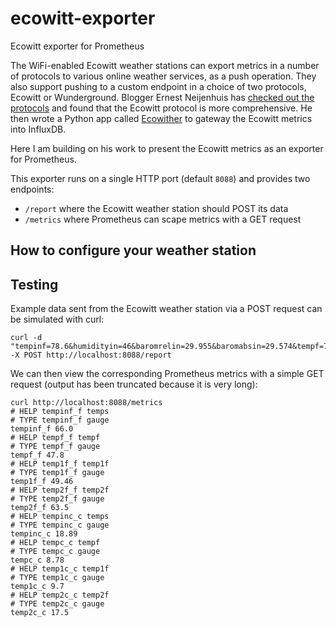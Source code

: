 # ecowitt-exporter

Ecowitt exporter for Prometheus

The WiFi-enabled Ecowitt weather stations can export metrics in a number of protocols to various online weather services, as a push operation.
They also support pushing to a custom endpoint in a choice of two protocols, Ecowitt or Wunderground. Blogger Ernest Neijenhuis has
[checked out the protocols](https://www.pa3hcm.nl/?p=2095) and found that the Ecowitt protocol is more comprehensive. He then wrote a Python
app called [Ecowither](https://github.com/pa3hcm/ecowither) to gateway the Ecowitt metrics into InfluxDB.

Here I am building on his work to present the Ecowitt metrics as an exporter for Prometheus.

This exporter runs on a single HTTP port (default `8088`) and provides two endpoints:

* `/report` where the Ecowitt weather station should POST its data
* `/metrics` where Prometheus can scape metrics with a GET request

## How to configure your weather station

## Testing

Example data sent from the Ecowitt weather station via a POST request can be simulated with curl:

```
curl -d "tempinf=78.6&humidityin=46&baromrelin=29.955&baromabsin=29.574&tempf=71.8&humidity=50&winddir=186&windspeedmph=2.01&windgustmph=3.36&maxdailygust=13.65&solarradiation=50.32&uv=0&rainratein=0.000&eventrainin=0.000&hourlyrainin=0.000&dailyrainin=0.000&weeklyrainin=0.012&monthlyrainin=0.012&yearlyrainin=0.012&totalrainin=0.012" -X POST http://localhost:8088/report
```

We can then view the corresponding Prometheus metrics with a simple GET request (output has been truncated because it is very long):

```
curl http://localhost:8088/metrics
# HELP tempinf_f temps
# TYPE tempinf_f gauge
tempinf_f 66.0
# HELP tempf_f tempf
# TYPE tempf_f gauge
tempf_f 47.8
# HELP temp1f_f temp1f
# TYPE temp1f_f gauge
temp1f_f 49.46
# HELP temp2f_f temp2f
# TYPE temp2f_f gauge
temp2f_f 63.5
# HELP tempinc_c temps
# TYPE tempinc_c gauge
tempinc_c 18.89
# HELP tempc_c tempf
# TYPE tempc_c gauge
tempc_c 8.78
# HELP temp1c_c temp1f
# TYPE temp1c_c gauge
temp1c_c 9.7
# HELP temp2c_c temp2f
# TYPE temp2c_c gauge
temp2c_c 17.5
```
